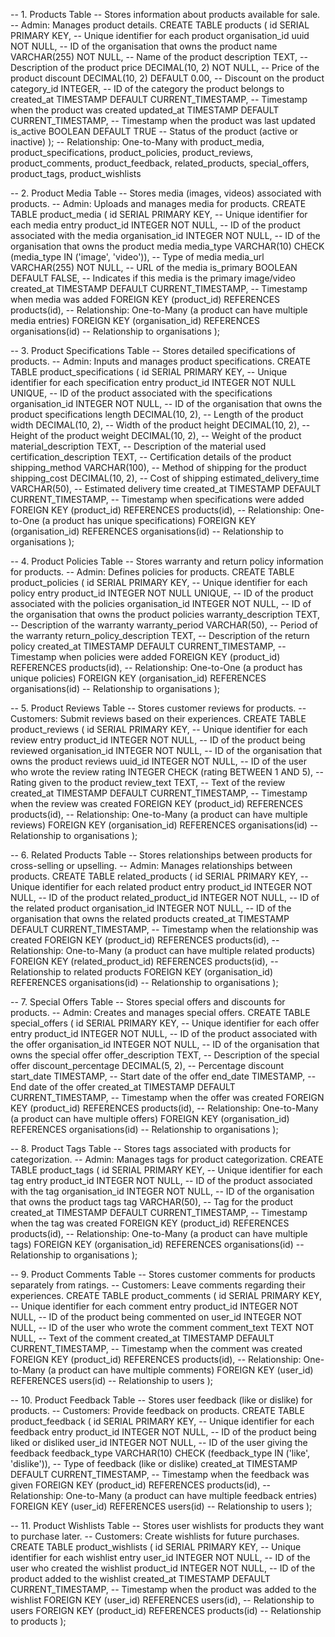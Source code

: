 -- 1. Products Table
-- Stores information about products available for sale.
-- Admin: Manages product details.
CREATE TABLE products (
id SERIAL PRIMARY KEY,                -- Unique identifier for each product
organisation_id uuid NOT NULL,        -- ID of the organisation that owns the product
name VARCHAR(255) NOT NULL,           -- Name of the product
description TEXT,                     -- Description of the product
price DECIMAL(10, 2) NOT NULL,        -- Price of the product
discount DECIMAL(10, 2) DEFAULT 0.00, -- Discount on the product
category_id INTEGER,                  -- ID of the category the product belongs to
created_at TIMESTAMP DEFAULT CURRENT_TIMESTAMP, -- Timestamp when the product was created
updated_at TIMESTAMP DEFAULT CURRENT_TIMESTAMP, -- Timestamp when the product was last updated
is_active BOOLEAN DEFAULT TRUE         -- Status of the product (active or inactive)
);
-- Relationship: One-to-Many with product_media, product_specifications, product_policies, product_reviews, product_comments, product_feedback, related_products, special_offers, product_tags, product_wishlists

-- 2. Product Media Table
-- Stores media (images, videos) associated with products.
-- Admin: Uploads and manages media for products.
CREATE TABLE product_media (
id SERIAL PRIMARY KEY,                   -- Unique identifier for each media entry
product_id INTEGER NOT NULL,             -- ID of the product associated with the media
organisation_id INTEGER NOT NULL,        -- ID of the organisation that owns the product media
media_type VARCHAR(10) CHECK (media_type IN ('image', 'video')), -- Type of media
media_url VARCHAR(255) NOT NULL,         -- URL of the media
is_primary BOOLEAN DEFAULT FALSE,        -- Indicates if this media is the primary image/video
created_at TIMESTAMP DEFAULT CURRENT_TIMESTAMP, -- Timestamp when media was added
FOREIGN KEY (product_id) REFERENCES products(id), -- Relationship: One-to-Many (a product can have multiple media entries)
FOREIGN KEY (organisation_id) REFERENCES organisations(id) -- Relationship to organisations
);

-- 3. Product Specifications Table
-- Stores detailed specifications of products.
-- Admin: Inputs and manages product specifications.
CREATE TABLE product_specifications (
id SERIAL PRIMARY KEY,                   -- Unique identifier for each specification entry
product_id INTEGER NOT NULL UNIQUE,      -- ID of the product associated with the specifications
organisation_id INTEGER NOT NULL,        -- ID of the organisation that owns the product specifications
length DECIMAL(10, 2),                   -- Length of the product
width DECIMAL(10, 2),                    -- Width of the product
height DECIMAL(10, 2),                   -- Height of the product
weight DECIMAL(10, 2),                   -- Weight of the product
material_description TEXT,                -- Description of the material used
certification_description TEXT,           -- Certification details of the product
shipping_method VARCHAR(100),             -- Method of shipping for the product
shipping_cost DECIMAL(10, 2),            -- Cost of shipping
estimated_delivery_time VARCHAR(50),      -- Estimated delivery time
created_at TIMESTAMP DEFAULT CURRENT_TIMESTAMP, -- Timestamp when specifications were added
FOREIGN KEY (product_id) REFERENCES products(id), -- Relationship: One-to-One (a product has unique specifications)
FOREIGN KEY (organisation_id) REFERENCES organisations(id) -- Relationship to organisations
);

-- 4. Product Policies Table
-- Stores warranty and return policy information for products.
-- Admin: Defines policies for products.
CREATE TABLE product_policies (
id SERIAL PRIMARY KEY,                   -- Unique identifier for each policy entry
product_id INTEGER NOT NULL UNIQUE,      -- ID of the product associated with the policies
organisation_id INTEGER NOT NULL,        -- ID of the organisation that owns the product policies
warranty_description TEXT,               -- Description of the warranty
warranty_period VARCHAR(50),             -- Period of the warranty
return_policy_description TEXT,          -- Description of the return policy
created_at TIMESTAMP DEFAULT CURRENT_TIMESTAMP, -- Timestamp when policies were added
FOREIGN KEY (product_id) REFERENCES products(id), -- Relationship: One-to-One (a product has unique policies)
FOREIGN KEY (organisation_id) REFERENCES organisations(id) -- Relationship to organisations
);

-- 5. Product Reviews Table
-- Stores customer reviews for products.
-- Customers: Submit reviews based on their experiences.
CREATE TABLE product_reviews (
id SERIAL PRIMARY KEY,                   -- Unique identifier for each review entry
product_id INTEGER NOT NULL,             -- ID of the product being reviewed
organisation_id INTEGER NOT NULL,        -- ID of the organisation that owns the product reviews
uuid_id INTEGER NOT NULL,                -- ID of the user who wrote the review
rating INTEGER CHECK (rating BETWEEN 1 AND 5), -- Rating given to the product
review_text TEXT,                        -- Text of the review
created_at TIMESTAMP DEFAULT CURRENT_TIMESTAMP, -- Timestamp when the review was created
FOREIGN KEY (product_id) REFERENCES products(id), -- Relationship: One-to-Many (a product can have multiple reviews)
FOREIGN KEY (organisation_id) REFERENCES organisations(id) -- Relationship to organisations
);

-- 6. Related Products Table
-- Stores relationships between products for cross-selling or upselling.
-- Admin: Manages relationships between products.
CREATE TABLE related_products (
id SERIAL PRIMARY KEY,                   -- Unique identifier for each related product entry
product_id INTEGER NOT NULL,             -- ID of the product
related_product_id INTEGER NOT NULL,     -- ID of the related product
organisation_id INTEGER NOT NULL,        -- ID of the organisation that owns the related products
created_at TIMESTAMP DEFAULT CURRENT_TIMESTAMP, -- Timestamp when the relationship was created
FOREIGN KEY (product_id) REFERENCES products(id), -- Relationship: One-to-Many (a product can have multiple related products)
FOREIGN KEY (related_product_id) REFERENCES products(id), -- Relationship to related products
FOREIGN KEY (organisation_id) REFERENCES organisations(id) -- Relationship to organisations
);

-- 7. Special Offers Table
-- Stores special offers and discounts for products.
-- Admin: Creates and manages special offers.
CREATE TABLE special_offers (
id SERIAL PRIMARY KEY,                   -- Unique identifier for each offer entry
product_id INTEGER NOT NULL,             -- ID of the product associated with the offer
organisation_id INTEGER NOT NULL,        -- ID of the organisation that owns the special offer
offer_description TEXT,                  -- Description of the special offer
discount_percentage DECIMAL(5, 2),       -- Percentage discount
start_date TIMESTAMP,                    -- Start date of the offer
end_date TIMESTAMP,                      -- End date of the offer
created_at TIMESTAMP DEFAULT CURRENT_TIMESTAMP, -- Timestamp when the offer was created
FOREIGN KEY (product_id) REFERENCES products(id), -- Relationship: One-to-Many (a product can have multiple offers)
FOREIGN KEY (organisation_id) REFERENCES organisations(id) -- Relationship to organisations
);

-- 8. Product Tags Table
-- Stores tags associated with products for categorization.
-- Admin: Manages tags for product categorization.
CREATE TABLE product_tags (
id SERIAL PRIMARY KEY,                   -- Unique identifier for each tag entry
product_id INTEGER NOT NULL,             -- ID of the product associated with the tag
organisation_id INTEGER NOT NULL,        -- ID of the organisation that owns the product tags
tag VARCHAR(50),                         -- Tag for the product
created_at TIMESTAMP DEFAULT CURRENT_TIMESTAMP, -- Timestamp when the tag was created
FOREIGN KEY (product_id) REFERENCES products(id), -- Relationship: One-to-Many (a product can have multiple tags)
FOREIGN KEY (organisation_id) REFERENCES organisations(id) -- Relationship to organisations
);

-- 9. Product Comments Table
-- Stores customer comments for products separately from ratings.
-- Customers: Leave comments regarding their experiences.
CREATE TABLE product_comments (
id SERIAL PRIMARY KEY,                   -- Unique identifier for each comment entry
product_id INTEGER NOT NULL,             -- ID of the product being commented on
user_id INTEGER NOT NULL,                -- ID of the user who wrote the comment
comment_text TEXT NOT NULL,              -- Text of the comment
created_at TIMESTAMP DEFAULT CURRENT_TIMESTAMP, -- Timestamp when the comment was created
FOREIGN KEY (product_id) REFERENCES products(id), -- Relationship: One-to-Many (a product can have multiple comments)
FOREIGN KEY (user_id) REFERENCES users(id) -- Relationship to users
);

-- 10. Product Feedback Table
-- Stores user feedback (like or dislike) for products.
-- Customers: Provide feedback on products.
CREATE TABLE product_feedback (
id SERIAL PRIMARY KEY,                   -- Unique identifier for each feedback entry
product_id INTEGER NOT NULL,             -- ID of the product being liked or disliked
user_id INTEGER NOT NULL,                -- ID of the user giving the feedback
feedback_type VARCHAR(10) CHECK (feedback_type IN ('like', 'dislike')), -- Type of feedback (like or dislike)
created_at TIMESTAMP DEFAULT CURRENT_TIMESTAMP, -- Timestamp when the feedback was given
FOREIGN KEY (product_id) REFERENCES products(id), -- Relationship: One-to-Many (a product can have multiple feedback entries)
FOREIGN KEY (user_id) REFERENCES users(id) -- Relationship to users
);

-- 11. Product Wishlists Table
-- Stores user wishlists for products they want to purchase later.
-- Customers: Create wishlists for future purchases.
CREATE TABLE product_wishlists (
id SERIAL PRIMARY KEY,                   -- Unique identifier for each wishlist entry
user_id INTEGER NOT NULL,                -- ID of the user who created the wishlist
product_id INTEGER NOT NULL,             -- ID of the product added to the wishlist
created_at TIMESTAMP DEFAULT CURRENT_TIMESTAMP, -- Timestamp when the product was added to the wishlist
FOREIGN KEY (user_id) REFERENCES users(id), -- Relationship to users
FOREIGN KEY (product_id) REFERENCES products(id) -- Relationship to products
);
